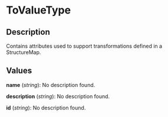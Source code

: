 
# ToValueType





## Description

Contains attributes used to support transformations defined in a StructureMap.


## Values

**name** (*string*): No description found.

**description** (*string*): No description found.

**id** (*string*): No description found.


